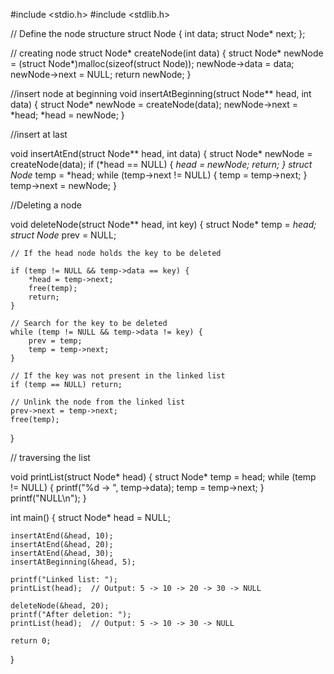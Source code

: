 #include <stdio.h>
#include <stdlib.h>

// Define the node structure
struct Node {
    int data;
    struct Node* next;
};

// creating node 
struct Node* createNode(int data) {
    struct Node* newNode = (struct Node*)malloc(sizeof(struct Node));
    newNode->data = data;
    newNode->next = NULL;
    return newNode;
}

//insert node at beginning 
void insertAtBeginning(struct Node** head, int data) {
    struct Node* newNode = createNode(data);
    newNode->next = *head;
    *head = newNode;
}

//insert at last 

void insertAtEnd(struct Node** head, int data) {
    struct Node* newNode = createNode(data);
    if (*head == NULL) {
        *head = newNode;
        return;
    }
    struct Node* temp = *head;
    while (temp->next != NULL) {
        temp = temp->next;
    }
    temp->next = newNode;
}

//Deleting a node 

void deleteNode(struct Node** head, int key) {
    struct Node* temp = *head;
    struct Node* prev = NULL;

    // If the head node holds the key to be deleted
  
    if (temp != NULL && temp->data == key) {
        *head = temp->next;
        free(temp);
        return;
    }

    // Search for the key to be deleted
    while (temp != NULL && temp->data != key) {
        prev = temp;
        temp = temp->next;
    }

    // If the key was not present in the linked list
    if (temp == NULL) return;

    // Unlink the node from the linked list
    prev->next = temp->next;
    free(temp);
}

// traversing the list 


void printList(struct Node* head) {
    struct Node* temp = head;
    while (temp != NULL) {
        printf("%d -> ", temp->data);
        temp = temp->next;
    }
    printf("NULL\n");
}






int main() {
    struct Node* head = NULL;

    insertAtEnd(&head, 10);
    insertAtEnd(&head, 20);
    insertAtEnd(&head, 30);
    insertAtBeginning(&head, 5);

    printf("Linked list: ");
    printList(head);  // Output: 5 -> 10 -> 20 -> 30 -> NULL

    deleteNode(&head, 20);
    printf("After deletion: ");
    printList(head);  // Output: 5 -> 10 -> 30 -> NULL

    return 0;
}

